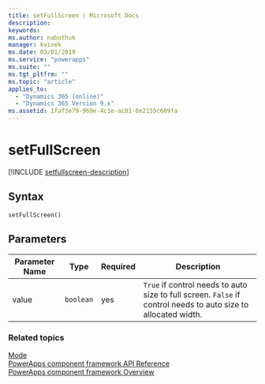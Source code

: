 ```yaml
---
title: setFullScreen | Microsoft Docs
description: 
keywords:
ms.author: nabuthuk
manager: kvivek
ms.date: 03/01/2019
ms.service: "powerapps"
ms.suite: ""
ms.tgt_pltfrm: ""
ms.topic: "article"
applies_to: 
  - "Dynamics 365 (online)"
  - "Dynamics 365 Version 9.x"
ms.assetid: 1faf3e79-969e-4c1e-ac01-8e2155c609fa
---
```


# setFullScreen

[!INCLUDE [setfullscreen-description](includes/setfullscreen-description.md)]

## Syntax

`setFullScreen()`

## Parameters

| Parameter Name|Type|Required|Description|
| ------------- |----|--------|-----------|
|value|`boolean`|yes|`True` if control needs to auto size to full screen. `False` if control needs to auto size to allocated width.|


### Related topics

[Mode](../mode.md)<br/>
[PowerApps component framework API Reference](../reference/index.md)<br/>
[PowerApps component framework Overview](../overview.md)